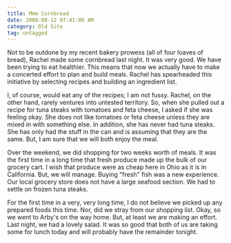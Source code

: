 ```yaml
---
title: Mmm Cornbread
date: 2008-08-12 07:41:00 AM
category: Old Site
tag: untagged
---
```


Not to be outdone by my recent bakery prowess (all of four loaves of bread), Rachel made some cornbread last night. It was very good. We have been trying to eat healthier. This means that now we actually have to make a concerted effort to plan and build meals. Rachel has spearheaded this initiative by selecting recipes and building an ingredient list.

I, of course, would eat any of the recipes; I am not fussy. Rachel, on the other hand, rarely ventures into untested territory. So, when she pulled out a recipe for tuna steaks with tomatoes and feta cheese, I asked if she was feeling okay. She does not like tomatoes or feta cheese unless they are mixed in with something else. In addition, she has never had tuna steaks. She has only had the stuff in the can and is assuming that they are the same. But, I am sure that we will both enjoy the meal.

Over the weekend, we did shopping for two weeks worth of meals. It was the first time in a long time that fresh produce made up the bulk of our grocery cart. I wish that produce were as cheap here in Ohio as it is in California. But, we will manage. Buying "fresh" fish was a new experience. Our local grocery store does not have a large seafood section. We had to settle on frozen tuna steaks.

For the first time in a very, very long time, I do not believe we picked up any prepared foods this time. Nor, did we stray from our shopping list. Okay, so we went to Arby's on the way home. But, at least we are making an effort. Last night, we had a lovely salad. It was so good that both of us are taking some for lunch today and will probably have the remainder tonight.
